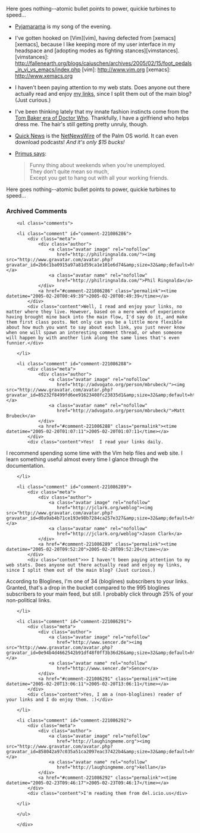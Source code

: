 Here goes nothing--atomic bullet points to power, quickie turbines to speed...

* [Pyjamarama][pyjamarama] is my song of the evening.

* I've gotten hooked on [Vim][vim], having defected from [xemacs][xemacs], because I like keeping more of my user interface in my headspace and [adopting modes as fighting stances][vimstances]. 
[vimstances]: http://fallenearth.org/blogs/caiuschen/archives/2005/02/15/foot_pedals_in_vi_vs_emacs/index.php
[vim]: http://www.vim.org
[xemacs]: http://www.xemacs.org

* I haven't been paying attention to my web stats.  Does anyone out there actually read and enjoy [my links][links], since I split them out of the main blog?  (Just curious.)

* I've been thinking lately that my innate fashion instincts come from the [Tom Baker era of Doctor Who][drwho].  Thankfully, I have a girlfriend who helps dress me.  The hair's still getting pretty unruly, though.

* [Quick News][qn] is the [NetNewsWire][nnw] of the Palm OS world.  It can even download podcasts!  *And it's only $15 bucks!*

* [Primus says][primus]:<blockquote>
Funny thing about weekends when you&#8217;re unemployed.<br />
They don&#8217;t quite mean so much,<br />
Except you get to hang out with all your working friends.
</blockquote>

[links]: http://www.decafbad.com/links/
[primus]: http://www.lyricsfreak.com/p/primus/110902.html
[nnw]: http://ranchero.com/netnewswire/
[qn]: http://standalone.com/palmos/quick_news/
[Pyjamarama]: http://phobos.apple.com/WebObjects/MZStore.woa/wa/viewAlbum?playlistId=21875527&#38;selectedItemId=21875463
[drwho]: http://www.brimelow.thinkhost.com/scarf/history.html
<!--more-->
Here goes nothing--atomic bullet points to power, quickie turbines to speed...

<div id="comments" class="comments archived-comments">
            <h3>Archived Comments</h3>
            
        <ul class="comments">
            
        <li class="comment" id="comment-221086286">
            <div class="meta">
                <div class="author">
                    <a class="avatar image" rel="nofollow" 
                       href="http://philringnalda.com/"><img src="http://www.gravatar.com/avatar.php?gravatar_id=2b6c1ba0915a97a81d59ca1e101e6d74&amp;size=32&amp;default=http://mediacdn.disqus.com/1320279820/images/noavatar32.png"/></a>
                    <a class="avatar name" rel="nofollow" 
                       href="http://philringnalda.com/">Phil Ringnalda</a>
                </div>
                <a href="#comment-221086286" class="permalink"><time datetime="2005-02-20T00:49:39">2005-02-20T00:49:39</time></a>
            </div>
            <div class="content">Well, I read and enjoy your links, no matter where they live. However, based on a mere week of experience having brought mine back into the main flow, I'd say do it, and make them first class posts. Not only can you be a little more flexible about how much you want to say about each link, you just never know when one will spawn an interesting comment thread, or when someone will happen by with another link along the same lines that's even funnier.</div>
            
        </li>
    
        <li class="comment" id="comment-221086288">
            <div class="meta">
                <div class="author">
                    <a class="avatar image" rel="nofollow" 
                       href="http://advogato.org/person/mbrubeck/"><img src="http://www.gravatar.com/avatar.php?gravatar_id=85232f8499fd6ee91623408fc23835d1&amp;size=32&amp;default=http://mediacdn.disqus.com/1320279820/images/noavatar32.png"/></a>
                    <a class="avatar name" rel="nofollow" 
                       href="http://advogato.org/person/mbrubeck/">Matt Brubeck</a>
                </div>
                <a href="#comment-221086288" class="permalink"><time datetime="2005-02-20T01:07:11">2005-02-20T01:07:11</time></a>
            </div>
            <div class="content">Yes!  I read your links daily.

I recommend spending some time with the Vim help files and web site.  I learn something useful almost every time I glance through the documentation.</div>
            
        </li>
    
        <li class="comment" id="comment-221086289">
            <div class="meta">
                <div class="author">
                    <a class="avatar image" rel="nofollow" 
                       href="http://jclark.org/weblog"><img src="http://www.gravatar.com/avatar.php?gravatar_id=d0a9ab4b71ce193e98b7284ca257e327&amp;size=32&amp;default=http://mediacdn.disqus.com/1320279820/images/noavatar32.png"/></a>
                    <a class="avatar name" rel="nofollow" 
                       href="http://jclark.org/weblog">Jason Clark</a>
                </div>
                <a href="#comment-221086289" class="permalink"><time datetime="2005-02-20T09:52:20">2005-02-20T09:52:20</time></a>
            </div>
            <div class="content">>> I haven't been paying attention to my web stats. Does anyone out there actually read and enjoy my links, since I split them out of the main blog? (Just curious.)

According to Bloglines, I'm one of 34 (bloglines) subscribers to your links.  Granted, that's a drop in the bucket compared to the 995 bloglines subscribers to your main feed, but still.  I probably click through 25% of your non-political links.</div>
            
        </li>
    
        <li class="comment" id="comment-221086291">
            <div class="meta">
                <div class="author">
                    <a class="avatar image" rel="nofollow" 
                       href="http://www.sencer.de"><img src="http://www.gravatar.com/avatar.php?gravatar_id=0e94b4d4662542b91df48f0ff3b36d26&amp;size=32&amp;default=http://mediacdn.disqus.com/1320279820/images/noavatar32.png"/></a>
                    <a class="avatar name" rel="nofollow" 
                       href="http://www.sencer.de">Sencer</a>
                </div>
                <a href="#comment-221086291" class="permalink"><time datetime="2005-02-20T13:06:11">2005-02-20T13:06:11</time></a>
            </div>
            <div class="content">Yes, I am a (non-bloglines) reader of your links and I do enjoy them. :)</div>
            
        </li>
    
        <li class="comment" id="comment-221086292">
            <div class="meta">
                <div class="author">
                    <a class="avatar image" rel="nofollow" 
                       href="http://laughingmeme.org"><img src="http://www.gravatar.com/avatar.php?gravatar_id=858042a97c035a51ca2097eac37422b4&amp;size=32&amp;default=http://mediacdn.disqus.com/1320279820/images/noavatar32.png"/></a>
                    <a class="avatar name" rel="nofollow" 
                       href="http://laughingmeme.org">kellan</a>
                </div>
                <a href="#comment-221086292" class="permalink"><time datetime="2005-02-23T09:46:17">2005-02-23T09:46:17</time></a>
            </div>
            <div class="content">I'm reading them from del.icio.us</div>
            
        </li>
    
        </ul>
    
        </div>
    